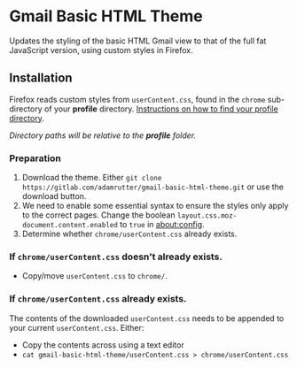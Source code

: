 # Gmail Basic HTML Theme

Updates the styling of the basic HTML Gmail view to that of the full fat JavaScript version, using custom styles in Firefox.

## Installation

Firefox reads custom styles from `userContent.css`, found in the `chrome` sub-directory of your __profile__ directory. [Instructions on how to find your profile directory](https://support.mozilla.org/en-US/kb/profiles-where-firefox-stores-user-data#w_how-do-i-find-my-profile).

_Directory paths will be relative to the __profile__ folder._

### Preparation

1. Download the theme. Either `git clone https://gitlab.com/adamrutter/gmail-basic-html-theme.git` or use the download button.
2. We need to enable some essential syntax to ensure the styles only apply to the correct pages. Change the boolean `layout.css.moz-document.content.enabled` to `true` in [about:config](about:config).
3. Determine whether `chrome/userContent.css` already exists.

### If `chrome/userContent.css` doesn't already exists.

* Copy/move `userContent.css` to `chrome/`.

### If `chrome/userContent.css` already exists.

The contents of the downloaded `userContent.css` needs to be appended to your current `userContent.css`. Either:

* Copy the contents across using a text editor
* `cat gmail-basic-html-theme/userContent.css > chrome/userContent.css`
